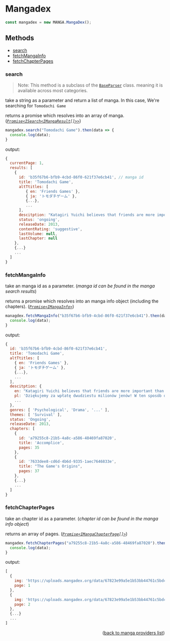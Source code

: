 <h1> Mangadex </h1>

```ts
const mangadex = new MANGA.MangaDex();
```

<h2>Methods</h2>

- [search](#search)
- [fetchMangaInfo](#fetchmangainfo)
- [fetchChapterPages](#fetchchapterpages)

### search
> Note: This method is a subclass of the [`BaseParser`](https://github.com/consumet/extensions/blob/master/src/models/base-parser.ts) class. meaning it is available across most categories.

take a string as a parameter and return a list of manga. In this case, We're searching for `Tomodachi Game`

returns a promise which resolves into an array of manga. (*[`Promise<ISearch<IMangaResult[]>>`](https://github.com/consumet/extensions/blob/master/src/models/types.ts#L97-L106)*)
```ts
mangadex.search("Tomodachi Game").then(data => {
  console.log(data);
}
```
output:
```js
{
  currentPage: 1,
  results: [
    {
      id: 'b35f67b6-bfb9-4cbd-86f0-621f37e6cb41', // manga id
      title: 'Tomodachi Game',
      altTtitles: [
         { en: 'Friends Games' },
         { ja: 'トモダチゲーム' },
         {...},
         ...
      ],
      descitption: "Katagiri Yuichi believes that friends are more important than money, but he also knows the hardships of not having enough funds. He works hard to save up in ...',
      status: 'ongoing',
      releaseDate: 2013,
      contentRating: 'suggestive',
      lastVolume: null,
      lastChapter: null
    },
    {...}
    ...
  ]
}
```

### fetchMangaInfo
take an manga id as a parameter. (*manga id can be found in the manga search results*)

returns a promise which resolves into an manga info object (including the chapters). (*[`Promise<IMangaInfo>`](https://github.com/consumet/extensions/blob/master/src/models/types.ts#L115-L120)*)
```ts
managdex.fetchMangaInfo("b35f67b6-bfb9-4cbd-86f0-621f37e6cb41").then(data => {
  console.log(data);
}
```
output:
```js
{
  id: 'b35f67b6-bfb9-4cbd-86f0-621f37e6cb41',
  title: 'Tomodachi Game',
  altTtitles: [
    { en: 'Friends Games' },
    { ja: 'トモダチゲーム' },
    {...},
    ...
  ],
  descitption: {
    en: "Katagiri Yuichi believes that friends are more important than money, but he also knows the hardships ...',
    pl: 'Dziękujemy za wpłatę dwudziestu milionów jenów! W ten sposób dołączyliście do jedynej w swoim rodzaju gry przyjaciół! Witajcie...",
    ...
  },
  genres: [ 'Psychological', 'Drama', '...' ],
  themes: [ 'Survival' ],
  status: 'Ongoing',
  releaseDate: 2013,
  chapters: [
    {
      id: 'a79255c8-21b5-4a8c-a586-48469fa87020',
      title: 'Accomplice',
      pages: 35
    },
    {
      id: '7633dee8-cd6d-4b6d-9335-1aec7646833e',
      title: "The Game's Origins",
      pages: 37
    },
    {...}
    ...
  ]
}
```

### fetchChapterPages
take an chapter id as a parameter. (*chapter id can be found in the manga info object*)

returns an array of pages. (*[`Promise<IMangaChapterPage[]>`](https://github.com/consumet/extensions/blob/master/src/models/types.ts#L122-L126)*)
```ts
mangadex.fetchChapterPages("a79255c8-21b5-4a8c-a586-48469fa87020").then(data => {
  console.log(data);
}
```
output:
```js
[
  {
    img: 'https://uploads.mangadex.org/data/67823e99a5e1b53bb44761c5bdcc7f33/1-6d943848bde48cdc712585fa45d97bbbe5a0432c8ecdfa4e673d53ea6fb8fb28.png',
    page: 1
  },
  {
    img: 'https://uploads.mangadex.org/data/67823e99a5e1b53bb44761c5bdcc7f33/2-060d75ddda24ef3d0848b5517572c8dc3ff0a5fe44f90798f7c71a4f7ce23fd9.png',
    page: 2
  },
  {...}
  ...
]
```

<p align="end">(<a href="https://github.com/consumet/extensions/blob/master/docs/guides/manga.md#">back to manga providers list</a>)</p>